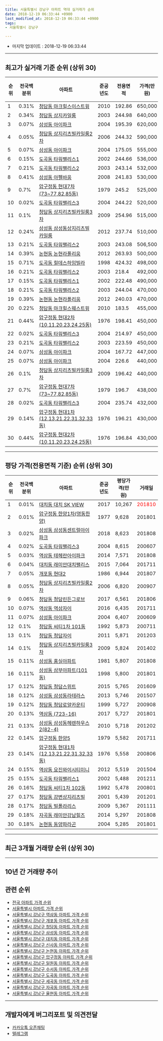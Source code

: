 ```yaml
---
title: 서울특별시 강남구 아파트 역대 실거래가 순위
date: 2018-12-19 06:33:44 +0900
last_modified_at: 2018-12-19 06:33:44 +0900
tags:
- 서울특별시 강남구

---
```


* 마지막 업데이트 : 2018-12-19 06:33:44

---

## 최고가 실거래 기준 순위 (상위 30)


|순위|전국백분위|아파트|준공년도|전용면적|가격(만원)|평당가격(만원)|거래일|
|---|---|---|---|---|---|---|---|
|1|0.31%|[청담동 마크힐스이스트윙](https://search.naver.com/search.naver?query=%EC%84%9C%EC%9A%B8%ED%8A%B9%EB%B3%84%EC%8B%9C+%EA%B0%95%EB%82%A8%EA%B5%AC+%EC%B2%AD%EB%8B%B4%EB%8F%99+%EB%A7%88%ED%81%AC%ED%9E%90%EC%8A%A4%EC%9D%B4%EC%8A%A4%ED%8A%B8%EC%9C%99)|2010|192.86|650,000|4,794|201401|
|2|0.34%|[청담동 상지카일룸](https://search.naver.com/search.naver?query=%EC%84%9C%EC%9A%B8%ED%8A%B9%EB%B3%84%EC%8B%9C+%EA%B0%95%EB%82%A8%EA%B5%AC+%EC%B2%AD%EB%8B%B4%EB%8F%99+%EC%83%81%EC%A7%80%EC%B9%B4%EC%9D%BC%EB%A3%B8)|2003|244.98|640,000|4,714|201501|
|3|0.07%|[삼성동 아이파크](https://search.naver.com/search.naver?query=%EC%84%9C%EC%9A%B8%ED%8A%B9%EB%B3%84%EC%8B%9C+%EA%B0%95%EB%82%A8%EA%B5%AC+%EC%82%BC%EC%84%B1%EB%8F%99+%EC%95%84%EC%9D%B4%ED%8C%8C%ED%81%AC)|2004|195.39|620,000|5,066|201111|
|4|0.05%|[청담동 상지리츠빌카일룸2차](https://search.naver.com/search.naver?query=%EC%84%9C%EC%9A%B8%ED%8A%B9%EB%B3%84%EC%8B%9C+%EA%B0%95%EB%82%A8%EA%B5%AC+%EC%B2%AD%EB%8B%B4%EB%8F%99+%EC%83%81%EC%A7%80%EB%A6%AC%EC%B8%A0%EB%B9%8C%EC%B9%B4%EC%9D%BC%EB%A3%B82%EC%B0%A8)|2006|244.32|590,000|6,820|200907|
|5|0.07%|[삼성동 아이파크](https://search.naver.com/search.naver?query=%EC%84%9C%EC%9A%B8%ED%8A%B9%EB%B3%84%EC%8B%9C+%EA%B0%95%EB%82%A8%EA%B5%AC+%EC%82%BC%EC%84%B1%EB%8F%99+%EC%95%84%EC%9D%B4%ED%8C%8C%ED%81%AC)|2004|175.05|555,000|5,127|201508|
|6|0.15%|[도곡동 타워팰리스1](https://search.naver.com/search.naver?query=%EC%84%9C%EC%9A%B8%ED%8A%B9%EB%B3%84%EC%8B%9C+%EA%B0%95%EB%82%A8%EA%B5%AC+%EB%8F%84%EA%B3%A1%EB%8F%99+%ED%83%80%EC%9B%8C%ED%8C%B0%EB%A6%AC%EC%8A%A41)|2002|244.66|536,000|3,129|200705|
|7|0.21%|[도곡동 타워팰리스2](https://search.naver.com/search.naver?query=%EC%84%9C%EC%9A%B8%ED%8A%B9%EB%B3%84%EC%8B%9C+%EA%B0%95%EB%82%A8%EA%B5%AC+%EB%8F%84%EA%B3%A1%EB%8F%99+%ED%83%80%EC%9B%8C%ED%8C%B0%EB%A6%AC%EC%8A%A42)|2003|243.14|532,000|5,157|201410|
|8|0.41%|[삼성동 아펠바움](https://search.naver.com/search.naver?query=%EC%84%9C%EC%9A%B8%ED%8A%B9%EB%B3%84%EC%8B%9C+%EA%B0%95%EB%82%A8%EA%B5%AC+%EC%82%BC%EC%84%B1%EB%8F%99+%EC%95%84%ED%8E%A0%EB%B0%94%EC%9B%80)|2008|241.83|530,000|4,434|201702|
|9|0.7%|[압구정동 현대7차(73~77,82,85동)](https://search.naver.com/search.naver?query=%EC%84%9C%EC%9A%B8%ED%8A%B9%EB%B3%84%EC%8B%9C+%EA%B0%95%EB%82%A8%EA%B5%AC+%EC%95%95%EA%B5%AC%EC%A0%95%EB%8F%99+%ED%98%84%EB%8C%807%EC%B0%A8%2873%7E77%2C82%2C85%EB%8F%99%29)|1979|245.2|525,000|2,372|200604|
|10|0.02%|[도곡동 타워팰리스3](https://search.naver.com/search.naver?query=%EC%84%9C%EC%9A%B8%ED%8A%B9%EB%B3%84%EC%8B%9C+%EA%B0%95%EB%82%A8%EA%B5%AC+%EB%8F%84%EA%B3%A1%EB%8F%99+%ED%83%80%EC%9B%8C%ED%8C%B0%EB%A6%AC%EC%8A%A43)|2004|244.22|520,000|4,053|201406|
|11|0.1%|[청담동 상지리츠빌카일룸3차](https://search.naver.com/search.naver?query=%EC%84%9C%EC%9A%B8%ED%8A%B9%EB%B3%84%EC%8B%9C+%EA%B0%95%EB%82%A8%EA%B5%AC+%EC%B2%AD%EB%8B%B4%EB%8F%99+%EC%83%81%EC%A7%80%EB%A6%AC%EC%B8%A0%EB%B9%8C%EC%B9%B4%EC%9D%BC%EB%A3%B83%EC%B0%A8)|2009|254.96|515,000|5,824|201402|
|12|0.24%|[삼성동 삼성동상지리츠빌카일룸](https://search.naver.com/search.naver?query=%EC%84%9C%EC%9A%B8%ED%8A%B9%EB%B3%84%EC%8B%9C+%EA%B0%95%EB%82%A8%EA%B5%AC+%EC%82%BC%EC%84%B1%EB%8F%99+%EC%82%BC%EC%84%B1%EB%8F%99%EC%83%81%EC%A7%80%EB%A6%AC%EC%B8%A0%EB%B9%8C%EC%B9%B4%EC%9D%BC%EB%A3%B8)|2012|237.74|510,000|5,010|201501|
|13|0.21%|[도곡동 타워팰리스2](https://search.naver.com/search.naver?query=%EC%84%9C%EC%9A%B8%ED%8A%B9%EB%B3%84%EC%8B%9C+%EA%B0%95%EB%82%A8%EA%B5%AC+%EB%8F%84%EA%B3%A1%EB%8F%99+%ED%83%80%EC%9B%8C%ED%8C%B0%EB%A6%AC%EC%8A%A42)|2003|243.08|506,500|4,869|201009|
|14|0.39%|[논현동 논현라폴리움](https://search.naver.com/search.naver?query=%EC%84%9C%EC%9A%B8%ED%8A%B9%EB%B3%84%EC%8B%9C+%EA%B0%95%EB%82%A8%EA%B5%AC+%EB%85%BC%ED%98%84%EB%8F%99+%EB%85%BC%ED%98%84%EB%9D%BC%ED%8F%B4%EB%A6%AC%EC%9B%80)|2012|263.93|500,000|4,505|201404|
|15|0.71%|[도곡동 힐데스하임빌라](https://search.naver.com/search.naver?query=%EC%84%9C%EC%9A%B8%ED%8A%B9%EB%B3%84%EC%8B%9C+%EA%B0%95%EB%82%A8%EA%B5%AC+%EB%8F%84%EA%B3%A1%EB%8F%99+%ED%9E%90%EB%8D%B0%EC%8A%A4%ED%95%98%EC%9E%84%EB%B9%8C%EB%9D%BC)|1998|424.32|498,000|3,826|200605|
|16|0.21%|[도곡동 타워팰리스2](https://search.naver.com/search.naver?query=%EC%84%9C%EC%9A%B8%ED%8A%B9%EB%B3%84%EC%8B%9C+%EA%B0%95%EB%82%A8%EA%B5%AC+%EB%8F%84%EA%B3%A1%EB%8F%99+%ED%83%80%EC%9B%8C%ED%8C%B0%EB%A6%AC%EC%8A%A42)|2003|218.4|492,000|4,608|201610|
|17|0.15%|[도곡동 타워팰리스1](https://search.naver.com/search.naver?query=%EC%84%9C%EC%9A%B8%ED%8A%B9%EB%B3%84%EC%8B%9C+%EA%B0%95%EB%82%A8%EA%B5%AC+%EB%8F%84%EA%B3%A1%EB%8F%99+%ED%83%80%EC%9B%8C%ED%8C%B0%EB%A6%AC%EC%8A%A41)|2002|222.48|490,000|5,488|201211|
|18|0.21%|[도곡동 타워팰리스2](https://search.naver.com/search.naver?query=%EC%84%9C%EC%9A%B8%ED%8A%B9%EB%B3%84%EC%8B%9C+%EA%B0%95%EB%82%A8%EA%B5%AC+%EB%8F%84%EA%B3%A1%EB%8F%99+%ED%83%80%EC%9B%8C%ED%8C%B0%EB%A6%AC%EC%8A%A42)|2003|244.04|470,000|4,597|201208|
|19|0.39%|[논현동 논현라폴리움](https://search.naver.com/search.naver?query=%EC%84%9C%EC%9A%B8%ED%8A%B9%EB%B3%84%EC%8B%9C+%EA%B0%95%EB%82%A8%EA%B5%AC+%EB%85%BC%ED%98%84%EB%8F%99+%EB%85%BC%ED%98%84%EB%9D%BC%ED%8F%B4%EB%A6%AC%EC%9B%80)|2012|240.03|470,000|3,699|201311|
|20|0.22%|[청담동 마크힐스웨스트윙](https://search.naver.com/search.naver?query=%EC%84%9C%EC%9A%B8%ED%8A%B9%EB%B3%84%EC%8B%9C+%EA%B0%95%EB%82%A8%EA%B5%AC+%EC%B2%AD%EB%8B%B4%EB%8F%99+%EB%A7%88%ED%81%AC%ED%9E%90%EC%8A%A4%EC%9B%A8%EC%8A%A4%ED%8A%B8%EC%9C%99)|2010|183.5|455,000|5,113|201403|
|21|0.44%|[압구정동 현대2차(10,11,20,23,24,25동)](https://search.naver.com/search.naver?query=%EC%84%9C%EC%9A%B8%ED%8A%B9%EB%B3%84%EC%8B%9C+%EA%B0%95%EB%82%A8%EA%B5%AC+%EC%95%95%EA%B5%AC%EC%A0%95%EB%8F%99+%ED%98%84%EB%8C%802%EC%B0%A8%2810%2C11%2C20%2C23%2C24%2C25%EB%8F%99%29)|1976|198.41|450,000|3,326|201304|
|22|0.02%|[도곡동 타워팰리스3](https://search.naver.com/search.naver?query=%EC%84%9C%EC%9A%B8%ED%8A%B9%EB%B3%84%EC%8B%9C+%EA%B0%95%EB%82%A8%EA%B5%AC+%EB%8F%84%EA%B3%A1%EB%8F%99+%ED%83%80%EC%9B%8C%ED%8C%B0%EB%A6%AC%EC%8A%A43)|2004|214.97|450,000|2,532|200905|
|23|0.21%|[도곡동 타워팰리스2](https://search.naver.com/search.naver?query=%EC%84%9C%EC%9A%B8%ED%8A%B9%EB%B3%84%EC%8B%9C+%EA%B0%95%EB%82%A8%EA%B5%AC+%EB%8F%84%EA%B3%A1%EB%8F%99+%ED%83%80%EC%9B%8C%ED%8C%B0%EB%A6%AC%EC%8A%A42)|2003|223.59|450,000|4,412|201501|
|24|0.07%|[삼성동 아이파크](https://search.naver.com/search.naver?query=%EC%84%9C%EC%9A%B8%ED%8A%B9%EB%B3%84%EC%8B%9C+%EA%B0%95%EB%82%A8%EA%B5%AC+%EC%82%BC%EC%84%B1%EB%8F%99+%EC%95%84%EC%9D%B4%ED%8C%8C%ED%81%AC)|2004|167.72|447,000|4,461|201301|
|25|0.07%|[삼성동 아이파크](https://search.naver.com/search.naver?query=%EC%84%9C%EC%9A%B8%ED%8A%B9%EB%B3%84%EC%8B%9C+%EA%B0%95%EB%82%A8%EA%B5%AC+%EC%82%BC%EC%84%B1%EB%8F%99+%EC%95%84%EC%9D%B4%ED%8C%8C%ED%81%AC)|2004|226.6|440,000|6,407|200609|
|26|0.1%|[청담동 상지리츠빌카일룸3차](https://search.naver.com/search.naver?query=%EC%84%9C%EC%9A%B8%ED%8A%B9%EB%B3%84%EC%8B%9C+%EA%B0%95%EB%82%A8%EA%B5%AC+%EC%B2%AD%EB%8B%B4%EB%8F%99+%EC%83%81%EC%A7%80%EB%A6%AC%EC%B8%A0%EB%B9%8C%EC%B9%B4%EC%9D%BC%EB%A3%B83%EC%B0%A8)|2009|196.42|440,000|5,712|201207|
|27|0.7%|[압구정동 현대7차(73~77,82,85동)](https://search.naver.com/search.naver?query=%EC%84%9C%EC%9A%B8%ED%8A%B9%EB%B3%84%EC%8B%9C+%EA%B0%95%EB%82%A8%EA%B5%AC+%EC%95%95%EA%B5%AC%EC%A0%95%EB%8F%99+%ED%98%84%EB%8C%807%EC%B0%A8%2873%7E77%2C82%2C85%EB%8F%99%29)|1979|196.7|438,000|3,858|201209|
|28|0.02%|[도곡동 타워팰리스3](https://search.naver.com/search.naver?query=%EC%84%9C%EC%9A%B8%ED%8A%B9%EB%B3%84%EC%8B%9C+%EA%B0%95%EB%82%A8%EA%B5%AC+%EB%8F%84%EA%B3%A1%EB%8F%99+%ED%83%80%EC%9B%8C%ED%8C%B0%EB%A6%AC%EC%8A%A43)|2004|235.74|432,000|6,047|200612|
|29|0.14%|[압구정동 현대1차(12,13,21,22,31,32,33동)](https://search.naver.com/search.naver?query=%EC%84%9C%EC%9A%B8%ED%8A%B9%EB%B3%84%EC%8B%9C+%EA%B0%95%EB%82%A8%EA%B5%AC+%EC%95%95%EA%B5%AC%EC%A0%95%EB%8F%99+%ED%98%84%EB%8C%801%EC%B0%A8%2812%2C13%2C21%2C22%2C31%2C32%2C33%EB%8F%99%29)|1976|196.21|430,000|3,851|201301|
|30|0.44%|[압구정동 현대2차(10,11,20,23,24,25동)](https://search.naver.com/search.naver?query=%EC%84%9C%EC%9A%B8%ED%8A%B9%EB%B3%84%EC%8B%9C+%EA%B0%95%EB%82%A8%EA%B5%AC+%EC%95%95%EA%B5%AC%EC%A0%95%EB%8F%99+%ED%98%84%EB%8C%802%EC%B0%A8%2810%2C11%2C20%2C23%2C24%2C25%EB%8F%99%29)|1976|196.84|430,000|3,688|201209|


---

## 평당 가격(전용면적 기준) 순위 (상위 30)


|순위|전국백분위|아파트|준공년도|평당가격(만원)|거래일|
|---|---|---|---|---|---|
|1|0.01%|[대치동 대치 SK VIEW](https://search.naver.com/search.naver?query=%EC%84%9C%EC%9A%B8%ED%8A%B9%EB%B3%84%EC%8B%9C+%EA%B0%95%EB%82%A8%EA%B5%AC+%EB%8C%80%EC%B9%98%EB%8F%99+%EB%8C%80%EC%B9%98+SK+VIEW)|2017|10,267|<span style="color:red">201810</span>|
|2|0.01%|[압구정동 한양1차(영동한양)](https://search.naver.com/search.naver?query=%EC%84%9C%EC%9A%B8%ED%8A%B9%EB%B3%84%EC%8B%9C+%EA%B0%95%EB%82%A8%EA%B5%AC+%EC%95%95%EA%B5%AC%EC%A0%95%EB%8F%99+%ED%95%9C%EC%96%911%EC%B0%A8%28%EC%98%81%EB%8F%99%ED%95%9C%EC%96%91%29)|1977|9,628|201801|
|3|0.02%|[삼성동 삼성동센트럴아이파크](https://search.naver.com/search.naver?query=%EC%84%9C%EC%9A%B8%ED%8A%B9%EB%B3%84%EC%8B%9C+%EA%B0%95%EB%82%A8%EA%B5%AC+%EC%82%BC%EC%84%B1%EB%8F%99+%EC%82%BC%EC%84%B1%EB%8F%99%EC%84%BC%ED%8A%B8%EB%9F%B4%EC%95%84%EC%9D%B4%ED%8C%8C%ED%81%AC)|2018|8,623|201808|
|4|0.02%|[도곡동 타워팰리스3](https://search.naver.com/search.naver?query=%EC%84%9C%EC%9A%B8%ED%8A%B9%EB%B3%84%EC%8B%9C+%EA%B0%95%EB%82%A8%EA%B5%AC+%EB%8F%84%EA%B3%A1%EB%8F%99+%ED%83%80%EC%9B%8C%ED%8C%B0%EB%A6%AC%EC%8A%A43)|2004|8,615|200607|
|5|0.03%|[역삼동 테헤란아이파크](https://search.naver.com/search.naver?query=%EC%84%9C%EC%9A%B8%ED%8A%B9%EB%B3%84%EC%8B%9C+%EA%B0%95%EB%82%A8%EA%B5%AC+%EC%97%AD%EC%82%BC%EB%8F%99+%ED%85%8C%ED%97%A4%EB%9E%80%EC%95%84%EC%9D%B4%ED%8C%8C%ED%81%AC)|2014|7,571|201808|
|6|0.04%|[대치동 래미안대치팰리스](https://search.naver.com/search.naver?query=%EC%84%9C%EC%9A%B8%ED%8A%B9%EB%B3%84%EC%8B%9C+%EA%B0%95%EB%82%A8%EA%B5%AC+%EB%8C%80%EC%B9%98%EB%8F%99+%EB%9E%98%EB%AF%B8%EC%95%88%EB%8C%80%EC%B9%98%ED%8C%B0%EB%A6%AC%EC%8A%A4)|2015|7,064|201711|
|7|0.05%|[개포동 현대2](https://search.naver.com/search.naver?query=%EC%84%9C%EC%9A%B8%ED%8A%B9%EB%B3%84%EC%8B%9C+%EA%B0%95%EB%82%A8%EA%B5%AC+%EA%B0%9C%ED%8F%AC%EB%8F%99+%ED%98%84%EB%8C%802)|1986|6,944|201807|
|8|0.05%|[청담동 상지리츠빌카일룸2차](https://search.naver.com/search.naver?query=%EC%84%9C%EC%9A%B8%ED%8A%B9%EB%B3%84%EC%8B%9C+%EA%B0%95%EB%82%A8%EA%B5%AC+%EC%B2%AD%EB%8B%B4%EB%8F%99+%EC%83%81%EC%A7%80%EB%A6%AC%EC%B8%A0%EB%B9%8C%EC%B9%B4%EC%9D%BC%EB%A3%B82%EC%B0%A8)|2006|6,820|200907|
|9|0.06%|[청담동 청담린든그로브](https://search.naver.com/search.naver?query=%EC%84%9C%EC%9A%B8%ED%8A%B9%EB%B3%84%EC%8B%9C+%EA%B0%95%EB%82%A8%EA%B5%AC+%EC%B2%AD%EB%8B%B4%EB%8F%99+%EC%B2%AD%EB%8B%B4%EB%A6%B0%EB%93%A0%EA%B7%B8%EB%A1%9C%EB%B8%8C)|2017|6,561|201806|
|10|0.07%|[역삼동 역삼자이](https://search.naver.com/search.naver?query=%EC%84%9C%EC%9A%B8%ED%8A%B9%EB%B3%84%EC%8B%9C+%EA%B0%95%EB%82%A8%EA%B5%AC+%EC%97%AD%EC%82%BC%EB%8F%99+%EC%97%AD%EC%82%BC%EC%9E%90%EC%9D%B4)|2016|6,435|201711|
|11|0.07%|[삼성동 아이파크](https://search.naver.com/search.naver?query=%EC%84%9C%EC%9A%B8%ED%8A%B9%EB%B3%84%EC%8B%9C+%EA%B0%95%EB%82%A8%EA%B5%AC+%EC%82%BC%EC%84%B1%EB%8F%99+%EC%95%84%EC%9D%B4%ED%8C%8C%ED%81%AC)|2004|6,407|200609|
|12|0.1%|[청담동 씨티1차 101동](https://search.naver.com/search.naver?query=%EC%84%9C%EC%9A%B8%ED%8A%B9%EB%B3%84%EC%8B%9C+%EA%B0%95%EB%82%A8%EA%B5%AC+%EC%B2%AD%EB%8B%B4%EB%8F%99+%EC%94%A8%ED%8B%B01%EC%B0%A8+101%EB%8F%99)|1992|5,873|200711|
|13|0.1%|[청담동 청담자이](https://search.naver.com/search.naver?query=%EC%84%9C%EC%9A%B8%ED%8A%B9%EB%B3%84%EC%8B%9C+%EA%B0%95%EB%82%A8%EA%B5%AC+%EC%B2%AD%EB%8B%B4%EB%8F%99+%EC%B2%AD%EB%8B%B4%EC%9E%90%EC%9D%B4)|2011|5,871|201203|
|14|0.1%|[청담동 상지리츠빌카일룸3차](https://search.naver.com/search.naver?query=%EC%84%9C%EC%9A%B8%ED%8A%B9%EB%B3%84%EC%8B%9C+%EA%B0%95%EB%82%A8%EA%B5%AC+%EC%B2%AD%EB%8B%B4%EB%8F%99+%EC%83%81%EC%A7%80%EB%A6%AC%EC%B8%A0%EB%B9%8C%EC%B9%B4%EC%9D%BC%EB%A3%B83%EC%B0%A8)|2009|5,824|201402|
|15|0.11%|[삼성동 홍실아파트](https://search.naver.com/search.naver?query=%EC%84%9C%EC%9A%B8%ED%8A%B9%EB%B3%84%EC%8B%9C+%EA%B0%95%EB%82%A8%EA%B5%AC+%EC%82%BC%EC%84%B1%EB%8F%99+%ED%99%8D%EC%8B%A4%EC%95%84%ED%8C%8C%ED%8A%B8)|1981|5,807|201808|
|16|0.11%|[삼성동 삼부아파트(101동)](https://search.naver.com/search.naver?query=%EC%84%9C%EC%9A%B8%ED%8A%B9%EB%B3%84%EC%8B%9C+%EA%B0%95%EB%82%A8%EA%B5%AC+%EC%82%BC%EC%84%B1%EB%8F%99+%EC%82%BC%EB%B6%80%EC%95%84%ED%8C%8C%ED%8A%B8%28101%EB%8F%99%29)|1998|5,800|201801|
|17|0.12%|[청담동 청담스위트](https://search.naver.com/search.naver?query=%EC%84%9C%EC%9A%B8%ED%8A%B9%EB%B3%84%EC%8B%9C+%EA%B0%95%EB%82%A8%EA%B5%AC+%EC%B2%AD%EB%8B%B4%EB%8F%99+%EC%B2%AD%EB%8B%B4%EC%8A%A4%EC%9C%84%ED%8A%B8)|2015|5,765|201609|
|18|0.12%|[삼성동 삼성동라테라스](https://search.naver.com/search.naver?query=%EC%84%9C%EC%9A%B8%ED%8A%B9%EB%B3%84%EC%8B%9C+%EA%B0%95%EB%82%A8%EA%B5%AC+%EC%82%BC%EC%84%B1%EB%8F%99+%EC%82%BC%EC%84%B1%EB%8F%99%EB%9D%BC%ED%85%8C%EB%9D%BC%EC%8A%A4)|2013|5,746|201507|
|19|0.12%|[청담동 청담로얄카운티](https://search.naver.com/search.naver?query=%EC%84%9C%EC%9A%B8%ED%8A%B9%EB%B3%84%EC%8B%9C+%EA%B0%95%EB%82%A8%EA%B5%AC+%EC%B2%AD%EB%8B%B4%EB%8F%99+%EC%B2%AD%EB%8B%B4%EB%A1%9C%EC%96%84%EC%B9%B4%EC%9A%B4%ED%8B%B0)|1999|5,727|200908|
|20|0.13%|[역삼동 (723-16)](https://search.naver.com/search.naver?query=%EC%84%9C%EC%9A%B8%ED%8A%B9%EB%B3%84%EC%8B%9C+%EA%B0%95%EB%82%A8%EA%B5%AC+%EC%97%AD%EC%82%BC%EB%8F%99+%28723-16%29)|2017|5,727|201801|
|21|0.13%|[삼성동 삼성동헤렌하우스2(82-4)](https://search.naver.com/search.naver?query=%EC%84%9C%EC%9A%B8%ED%8A%B9%EB%B3%84%EC%8B%9C+%EA%B0%95%EB%82%A8%EA%B5%AC+%EC%82%BC%EC%84%B1%EB%8F%99+%EC%82%BC%EC%84%B1%EB%8F%99%ED%97%A4%EB%A0%8C%ED%95%98%EC%9A%B0%EC%8A%A42%2882-4%29)|2010|5,718|201202|
|22|0.14%|[압구정동 한양5](https://search.naver.com/search.naver?query=%EC%84%9C%EC%9A%B8%ED%8A%B9%EB%B3%84%EC%8B%9C+%EA%B0%95%EB%82%A8%EA%B5%AC+%EC%95%95%EA%B5%AC%EC%A0%95%EB%8F%99+%ED%95%9C%EC%96%915)|1979|5,582|201711|
|23|0.14%|[압구정동 현대1차(12,13,21,22,31,32,33동)](https://search.naver.com/search.naver?query=%EC%84%9C%EC%9A%B8%ED%8A%B9%EB%B3%84%EC%8B%9C+%EA%B0%95%EB%82%A8%EA%B5%AC+%EC%95%95%EA%B5%AC%EC%A0%95%EB%8F%99+%ED%98%84%EB%8C%801%EC%B0%A8%2812%2C13%2C21%2C22%2C31%2C32%2C33%EB%8F%99%29)|1976|5,558|200806|
|24|0.15%|[역삼동 요진와이시티미니](https://search.naver.com/search.naver?query=%EC%84%9C%EC%9A%B8%ED%8A%B9%EB%B3%84%EC%8B%9C+%EA%B0%95%EB%82%A8%EA%B5%AC+%EC%97%AD%EC%82%BC%EB%8F%99+%EC%9A%94%EC%A7%84%EC%99%80%EC%9D%B4%EC%8B%9C%ED%8B%B0%EB%AF%B8%EB%8B%88)|2012|5,519|201504|
|25|0.15%|[도곡동 타워팰리스1](https://search.naver.com/search.naver?query=%EC%84%9C%EC%9A%B8%ED%8A%B9%EB%B3%84%EC%8B%9C+%EA%B0%95%EB%82%A8%EA%B5%AC+%EB%8F%84%EA%B3%A1%EB%8F%99+%ED%83%80%EC%9B%8C%ED%8C%B0%EB%A6%AC%EC%8A%A41)|2002|5,488|201211|
|26|0.16%|[청담동 씨티1차 102동](https://search.naver.com/search.naver?query=%EC%84%9C%EC%9A%B8%ED%8A%B9%EB%B3%84%EC%8B%9C+%EA%B0%95%EB%82%A8%EA%B5%AC+%EC%B2%AD%EB%8B%B4%EB%8F%99+%EC%94%A8%ED%8B%B01%EC%B0%A8+102%EB%8F%99)|1992|5,478|200801|
|27|0.17%|[청담동 강변상지리츠빌](https://search.naver.com/search.naver?query=%EC%84%9C%EC%9A%B8%ED%8A%B9%EB%B3%84%EC%8B%9C+%EA%B0%95%EB%82%A8%EA%B5%AC+%EC%B2%AD%EB%8B%B4%EB%8F%99+%EA%B0%95%EB%B3%80%EC%83%81%EC%A7%80%EB%A6%AC%EC%B8%A0%EB%B9%8C)|2001|5,439|201201|
|28|0.17%|[청담동 빌폴라리스](https://search.naver.com/search.naver?query=%EC%84%9C%EC%9A%B8%ED%8A%B9%EB%B3%84%EC%8B%9C+%EA%B0%95%EB%82%A8%EA%B5%AC+%EC%B2%AD%EB%8B%B4%EB%8F%99+%EB%B9%8C%ED%8F%B4%EB%9D%BC%EB%A6%AC%EC%8A%A4)|2009|5,367|201111|
|29|0.18%|[자곡동 래미안강남힐즈](https://search.naver.com/search.naver?query=%EC%84%9C%EC%9A%B8%ED%8A%B9%EB%B3%84%EC%8B%9C+%EA%B0%95%EB%82%A8%EA%B5%AC+%EC%9E%90%EA%B3%A1%EB%8F%99+%EB%9E%98%EB%AF%B8%EC%95%88%EA%B0%95%EB%82%A8%ED%9E%90%EC%A6%88)|2014|5,297|201808|
|30|0.18%|[논현동 동양파라곤](https://search.naver.com/search.naver?query=%EC%84%9C%EC%9A%B8%ED%8A%B9%EB%B3%84%EC%8B%9C+%EA%B0%95%EB%82%A8%EA%B5%AC+%EB%85%BC%ED%98%84%EB%8F%99+%EB%8F%99%EC%96%91%ED%8C%8C%EB%9D%BC%EA%B3%A4)|2004|5,285|201801|


---

## 최근 3개월 거래량 순위 (상위 30)


<div style="width:100%;">
    <canvas id="deal_count_ranking" height="390"></canvas>
</div>


<script>
new Chart(document.getElementById("deal_count_ranking"), {
    type: 'horizontalBar',
    data: {
        labels: ['대치동 은마', '도곡동 도곡렉슬', '도곡동 현대비젼21', '압구정동 한양1차(영동한양)', '수서동 신동아', '도곡동 한신엠비씨', '수서동 수서한아름', '삼성동 현대타워(13층-27층)', '도곡동 도곡1차아이파크', '삼성동 현대힐스테이트 2단지', '청담동 청담자이', '삼성동 삼성동센트럴아이파크', '역삼동 우림루미아트1', '개포동 성원대치2단지아파트', '개포동 개포주공 6단지', '개포동 우성9차아파트 901동, 902동', '청담동 삼성청담공원아파트', '청담동 삼환', '삼성동 삼성동한솔아파트', '대치동 한보미도맨션1', '논현동 마일스디오빌', '압구정동 미성2차', '도곡동 럭키(963)', '도곡동 대우디오빌', '도곡동 삼성', '도곡동 아카데미스위트1', '역삼동 대우디오빌', '역삼동 대우디오빌플러스', '대치동 테헤란로대우아이빌(891-6)', '삼성동 아이파크'],
        datasets: [{
            label: '실거래 수',
            data: [6, 5, 5, 3, 3, 3, 3, 3, 3, 3, 3, 3, 2, 2, 2, 2, 2, 2, 2, 2, 2, 2, 2, 2, 2, 2, 2, 2, 2, 2],
            borderColor: "rgba(255, 0, 128, 1)",
            backgroundColor: "rgba(255, 0, 128, 0.5)",
            fill: false,
        }]
    },
    options: {
        responsive: true,
        title: {
            display: true,
            text: '최근 3개월 거래량 순위'
        },
        tooltips: {
            mode: 'index',
            intersect: false,
            callbacks: {
                title: function(tooltipItems, data) {
                    return "실거래 수:";
                },
                label: function(tooltipItem, data) {
                    return data.labels[tooltipItem.index] + ": " + tooltipItem.xLabel;
                }
            }
        },
        hover: {
            mode: 'nearest',
            intersect: true
        },
        scales: {
            xAxes: [{
                display: true,
                scaleLabel: {
                    display: true,
                    labelString: '실거래 수'
                },
                ticks: {
                    suggestedMin: 0,
                }
            }],
            yAxes: [{
                display: true,
                ticks: {
                    autoSkip: false,
                    callback: function(value, index, values) {
                        if (value.length > 15)
                            return value.substr(0, 13) + "...";
                        else
                            return value;
                    }
                },
                scaleLabel: {
                    display: false,
                }
            }]
        }
    }
});

</script>


---

## 10년 간 거래량 추이


<div style="width:100%;">
    <canvas id="deal_progress" height="250"></canvas>
</div>

<script>
new Chart(document.getElementById("deal_progress"), {
    type: 'line',
    data: {
        labels: ['200812','200901','200902','200903','200904','200905','200906','200907','200908','200909','200910','200911','200912','201001','201002','201003','201004','201005','201006','201007','201008','201009','201010','201011','201012','201101','201102','201103','201104','201105','201106','201107','201108','201109','201110','201111','201112','201201','201202','201203','201204','201205','201206','201207','201208','201209','201210','201211','201212','201301','201302','201303','201304','201305','201306','201307','201308','201309','201310','201311','201312','201401','201402','201403','201404','201405','201406','201407','201408','201409','201410','201411','201412','201501','201502','201503','201504','201505','201506','201507','201508','201509','201510','201511','201512','201601','201602','201603','201604','201605','201606','201607','201608','201609','201610','201611','201612','201701','201702','201703','201704','201705','201706','201707','201708','201709','201710','201711','201712','201801','201802','201803','201804','201805','201806','201807','201808','201809','201810','201811','201812'],
        datasets: [{
            label: '실거래 수',
            pointRadius: 1,
            data: [195, 475, 471, 614, 778, 524, 804, 682, 717, 493, 240, 246, 375, 460, 294, 248, 196, 159, 180, 176, 202, 220, 421, 586, 649, 547, 403, 314, 249, 270, 280, 359, 318, 266, 291, 239, 313, 169, 208, 242, 256, 261, 160, 126, 130, 206, 306, 315, 283, 309, 386, 425, 466, 390, 327, 153, 272, 343, 398, 402, 575, 601, 578, 448, 313, 341, 359, 440, 637, 670, 565, 348, 454, 598, 623, 894, 780, 680, 611, 643, 420, 520, 683, 527, 278, 274, 265, 596, 852, 772, 797, 593, 643, 695, 677, 242, 245, 209, 356, 546, 615, 1180, 718, 1008, 233, 472, 446, 744, 690, 791, 356, 324, 131, 135, 142, 299, 733, 307, 132, 42, 7],
            borderColor: "rgba(255, 201, 14, 1)",
            backgroundColor: "rgba(255, 201, 14, 0.5)",
            fill: true,
        }]
    },
    options: {
        responsive: true,
        title: {
            display: true,
            text: '10년간 거래량 추이'
        },
        tooltips: {
            mode: 'index',
            intersect: false,
        },
        hover: {
            mode: 'nearest',
            intersect: true
        },
        scales: {
            xAxes: [{
                display: true,
                scaleLabel: {
                    display: true,
                    labelString: '년/월'
                }
            }],
            yAxes: [{
                display: true,
                ticks: {
                    suggestedMin: 0,
                },
                scaleLabel: {
                    display: true,
                    labelString: '실거래 수'
                }
            }]
        }
    }
});

</script>


## 관련 순위

- [전국 아파트 가격 순위](https://inasie.github.io/apt-ranking/전국)
- [서울특별시 아파트 가격 순위](https://inasie.github.io/apt-ranking/서울특별시)
- [서울특별시 강남구 역삼동 아파트 가격 순위](https://inasie.github.io/apt-ranking/서울특별시-강남구-역삼동)
- [서울특별시 강남구 개포동 아파트 가격 순위](https://inasie.github.io/apt-ranking/서울특별시-강남구-개포동)
- [서울특별시 강남구 청담동 아파트 가격 순위](https://inasie.github.io/apt-ranking/서울특별시-강남구-청담동)
- [서울특별시 강남구 삼성동 아파트 가격 순위](https://inasie.github.io/apt-ranking/서울특별시-강남구-삼성동)
- [서울특별시 강남구 대치동 아파트 가격 순위](https://inasie.github.io/apt-ranking/서울특별시-강남구-대치동)
- [서울특별시 강남구 신사동 아파트 가격 순위](https://inasie.github.io/apt-ranking/서울특별시-강남구-신사동)
- [서울특별시 강남구 논현동 아파트 가격 순위](https://inasie.github.io/apt-ranking/서울특별시-강남구-논현동)
- [서울특별시 강남구 압구정동 아파트 가격 순위](https://inasie.github.io/apt-ranking/서울특별시-강남구-압구정동)
- [서울특별시 강남구 일원동 아파트 가격 순위](https://inasie.github.io/apt-ranking/서울특별시-강남구-일원동)
- [서울특별시 강남구 수서동 아파트 가격 순위](https://inasie.github.io/apt-ranking/서울특별시-강남구-수서동)
- [서울특별시 강남구 도곡동 아파트 가격 순위](https://inasie.github.io/apt-ranking/서울특별시-강남구-도곡동)
- [서울특별시 강남구 세곡동 아파트 가격 순위](https://inasie.github.io/apt-ranking/서울특별시-강남구-세곡동)
- [서울특별시 강남구 자곡동 아파트 가격 순위](https://inasie.github.io/apt-ranking/서울특별시-강남구-자곡동)
- [서울특별시 강남구 율현동 아파트 가격 순위](https://inasie.github.io/apt-ranking/서울특별시-강남구-율현동)


---

## 개발자에게 버그리포트 및 의견전달

- [카카오톡 오픈채팅](https://open.kakao.com/o/gLJUAP4)
- [텔레그램](https://t.me/inasie)

